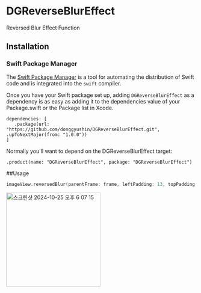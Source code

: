 # DGReverseBlurEffect
Reversed Blur Effect Function

## Installation

### Swift Package Manager

The [Swift Package Manager](https://www.swift.org/documentation/package-manager/) is a tool for automating the distribution of Swift code and is integrated into the `swift` compiler.

Once you have your Swift package set up, adding `DGReverseBlurEffect` as a dependency is as easy as adding it to the dependencies value of your Package.swift or the Package list in Xcode.

```
dependencies: [
   .package(url: "https://github.com/donggyushin/DGReverseBlurEffect.git", .upToNextMajor(from: "1.0.0"))
]
```

Normally you'll want to depend on the DGReverseBlurEffect target:

```
.product(name: "DGReverseBlurEffect", package: "DGReverseBlurEffect")
```

##Usage

```swift
imageView.reversedBlur(parentFrame: frame, leftPadding: 13, topPadding: 10, rightPadding: 13, bottomPadding: 80, cornerRadius: 20)
```

<img width="250" alt="스크린샷 2024-10-25 오후 6 07 15" src="https://github.com/user-attachments/assets/5012dd3f-f137-43a0-96cd-1a0d833e2305">